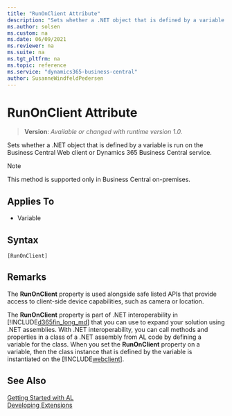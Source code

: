 ```yaml
---
title: "RunOnClient Attribute"
description: "Sets whether a .NET object that is defined by a variable is run on the Business Central Web client or Dynamics 365 Business Central service."
ms.author: solsen
ms.custom: na
ms.date: 06/09/2021
ms.reviewer: na
ms.suite: na
ms.tgt_pltfrm: na
ms.topic: reference
ms.service: "dynamics365-business-central"
author: SusanneWindfeldPedersen
---
```

[//]: # (START>DO_NOT_EDIT)
[//]: # (IMPORTANT:Do not edit any of the content between here and the END>DO_NOT_EDIT.)
[//]: # (Any modifications should be made in the .xml files in the ModernDev repo.)

# RunOnClient Attribute
> **Version**: _Available or changed with runtime version 1.0._

Sets whether a .NET object that is defined by a variable is run on the Business Central Web client or Dynamics 365 Business Central service.

> [!NOTE]
> This method is supported only in Business Central on-premises.

## Applies To

- Variable


## Syntax

```
[RunOnClient]
```

[//]: # (IMPORTANT: END>DO_NOT_EDIT)

## Remarks

The **RunOnClient** property is used alongside safe listed APIs that provide access to client-side device capabilities, such as camera or location.

The **RunOnClient** property is part of .NET interoperability in [!INCLUDE[d365fin_long_md](../includes/d365fin_long_md.md)] that you can use to expand your solution using .NET assemblies. With .NET interoperability, you can call methods and properties in a class of a .NET assembly from AL code by defining a variable for the class. When you set the **RunOnClient** property on a variable, then the class instance that is defined by the variable is instantiated on the [!INCLUDE[webclient](../includes/webclient.md)].  

## See Also  
[Getting Started with AL](../devenv-get-started.md)  
[Developing Extensions](../devenv-dev-overview.md)  